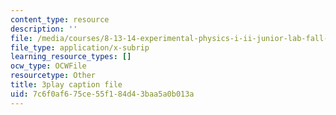 ```yaml
---
content_type: resource
description: ''
file: /media/courses/8-13-14-experimental-physics-i-ii-junior-lab-fall-2016-spring-2017/7c6f0af675ce55f184d43baa5a0b013a_fuHgW6Z4nW0.vtt
file_type: application/x-subrip
learning_resource_types: []
ocw_type: OCWFile
resourcetype: Other
title: 3play caption file
uid: 7c6f0af6-75ce-55f1-84d4-3baa5a0b013a
---
```

